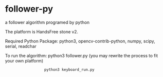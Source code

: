 # follower-py
a follower algorithm programed by python

The platform is HandsFree stone v2.

Required Python Package: python3, opencv-contrib-python, numpy, scipy, serial, readchar

To run the algorithm: python3 follower.py (you may rewrite the process to fit your own platform)
                      
                      python3 keyboard_run.py
